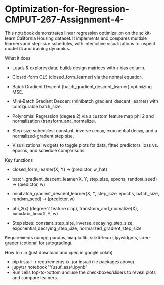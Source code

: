 # Optimization-for-Regression-CMPUT-267-Assignment-4-
This notebook demonstrates linear regression optimization on the scikit-learn California Housing dataset. It implements and compares multiple learners and step-size schedules, with interactive visualizations to inspect model fit and training dynamics.

What it does
- Loads & explores data; builds design matrices with a bias column.

- Closed-form OLS (closed_form_learner) via the normal equation.

- Batch Gradient Descent (batch_gradient_descent_learner) optimizing MSE.

- Mini-Batch Gradient Descent (minibatch_gradient_descent_learner) with configurable batch_size.

- Polynomial Regression (degree 2) via a custom feature map phi_2 and normalization (transform_and_normalize).

- Step-size schedules: constant, inverse decay, exponential decay, and a normalized-gradient step size.

- Visualizations: widgets to toggle plots for data, fitted predictors, loss vs. epochs, and schedule comparisons.

Key functions
- closed_form_learner(X, Y) -> (predictor, w_hat)

- batch_gradient_descent_learner(X, Y, step_size, epochs, random_seed) -> (predictor, w)

- minibatch_gradient_descent_learner(X, Y, step_size, epochs, batch_size, random_seed) -> (predictor, w)

- phi_2(x) (degree-2 feature map), transform_and_normalize(X), calculate_loss(X, Y, w)

- Step sizes: constant_step_size, inverse_decaying_step_size, exponential_decaying_step_size, normalized_gradient_step_size

Requirements
numpy, pandas, matplotlib, scikit-learn, ipywidgets, otter-grader (optional for autograding).

How to run (just download and open in google colab)
- pip install -r requirements.txt (or install the packages above)
- jupyter notebook "Yusuf_ass4.ipynb"
- Run cells top-to-bottom and use the checkboxes/sliders to reveal plots and compare learners.
